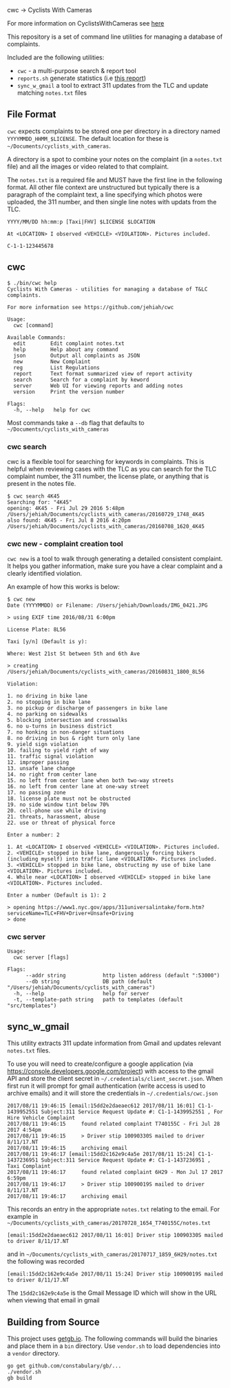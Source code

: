 cwc -> Cyclists With Cameras

For more information on CyclistsWithCameras see [here](https://github.com/jehiah/safe_streets/blob/master/cyclists_with_cameras.md)

This repository is a set of command line utilities for managing a database of complaints. 

Included are the following utilities:

* `cwc` - a multi-purpose search & report tool
* `reports.sh` generate statistics (i.e [this report](https://on.jehiah.cz/29J6lIX))
* `sync_w_gmail` a tool to extract 311 updates from the TLC and update matching `notes.txt` files

## File Format

`cwc` expects complaints to be stored one per directory in a directory named `YYYYMMDD_HHMM_$LICENSE`. The default location for these is `~/Documents/cyclists_with_cameras`.

A directory is a spot to combine your notes on the complaint (in a `notes.txt` file) and all the images or video related to that complaint. 

The `notes.txt` is a required file and MUST have the first line in the following format. All other file context are unstructured but typically there is a paragraph of the complaint text, a line specifying which photos were uploaded, the 311 number, and then single line notes with updats from the TLC.

```
YYYY/MM/DD hh:mm:p [Taxi|FHV] $LICENSE $LOCATION

At <LOCATION> I observed <VEHICLE> <VIOLATION>. Pictures included.
  
C-1-1-123445678
```

## cwc

```
$ ./bin/cwc help
Cyclists With Cameras - utilities for managing a database of T&LC complaints.

For more information see https://github.com/jehiah/cwc

Usage:
  cwc [command]

Available Commands:
  edit        Edit complaint notes.txt
  help        Help about any command
  json        Output all complaints as JSON
  new         New Complaint
  reg         List Regulations
  report      Text format summarized view of report activity
  search      Search for a complaint by keword
  server      Web UI for viewing reports and adding notes
  version     Print the version number

Flags:
  -h, --help   help for cwc
```

Most commands take a  `--db` flag that defaults to `~/Documents/cyclists_with_cameras`


### cwc search

cwc is a flexible tool for searching for keywords in complaints. This is helpful when reviewing cases with the TLC as you can search for the TLC complaint number, the 311 number, the license plate, or anything that is present in the notes file.

```
$ cwc search 4K45
Searching for: "4K45"
opening: 4K45 - Fri Jul 29 2016 5:48pm /Users/jehiah/Documents/cyclists_with_cameras/20160729_1748_4K45
also found: 4K45 - Fri Jul 8 2016 4:20pm /Users/jehiah/Documents/cyclists_with_cameras/20160708_1620_4K45
```

### cwc new - complaint creation tool

`cwc new` is a tool to walk through generating a detailed consistent complaint. It helps you gather information, make sure you have a clear complaint and a clearly identified violation.

An example of how this works is below:

```
$ cwc new
Date (YYYYMMDD) or Filename: /Users/jehiah/Downloads/IMG_0421.JPG 

> using EXIF time 2016/08/31 6:00pm

License Plate: 8L56

Taxi [y/n] (Default is y): 

Where: West 21st St between 5th and 6th Ave

> creating /Users/jehiah/Documents/cyclists_with_cameras/20160831_1800_8L56

Violation: 

1. no driving in bike lane
2. no stopping in bike lane
3. no pickup or discharge of passengers in bike lane
4. no parking on sidewalks
5. blocking intersection and crosswalks
6. no u-turns in business district
7. no honking in non-danger situations
8. no driving in bus & right turn only lane
9. yield sign violation
10. failing to yield right of way
11. traffic signal violation
12. improper passing
13. unsafe lane change
14. no right from center lane
15. no left from center lane when both two-way streets
16. no left from center lane at one-way street
17. no passing zone
18. license plate must not be obstructed
19. no side window tint below 70%
20. cell-phone use while driving
21. threats, harassment, abuse
22. use or threat of physical force

Enter a number: 2

1. At <LOCATION> I observed <VEHICLE> <VIOLATION>. Pictures included.
2. <VEHICLE> stopped in bike lane, dangerously forcing bikers (including myself) into traffic lane <VIOLATION>. Pictures included.
3. <VEHICLE> stopped in bike lane, obstructing my use of bike lane <VIOLATION>. Pictures included.
4. While near <LOCATION> I observed <VEHICLE> stopped in bike lane <VIOLATION>. Pictures included.

Enter a number (Default is 1): 2

> opening https://www1.nyc.gov/apps/311universalintake/form.htm?serviceName=TLC+FHV+Driver+Unsafe+Driving
> done
```

### cwc server

```
Usage:
  cwc server [flags]

Flags:
      --addr string            http listen address (default ":53000")
      --db string              DB path (default "/Users/jehiah/Documents/cyclists_with_cameras")
  -h, --help                   help for server
  -t, --template-path string   path to templates (default "src/templates")
```


## sync_w_gmail

This utility extracts 311 update information from Gmail and updates relevant `notes.txt` files.

To use you will need to create/configure a google application (via https://console.developers.google.com/project) with access to the gmail API and store the client secret in `~/.credentials/client_secret.json`. When first run it will prompt for gmail authentication (write access is used to archive emails) and it will store the credentials in `~/.credentials/cwc.json`

```
2017/08/11 19:46:15 [email:15dd2e2daeaec612 2017/08/11 16:01] C1-1-1439952551 Subject:311 Service Request Update #: C1-1-1439952551 , For Hire Vehicle Complaint
2017/08/11 19:46:15 	found related complaint T740155C - Fri Jul 28 2017 4:54pm
2017/08/11 19:46:15 	> Driver stip 10090330S mailed to driver 8/11/17.NT
2017/08/11 19:46:15 	archiving email
2017/08/11 19:46:17 [email:15dd2c162e9c4a5e 2017/08/11 15:24] C1-1-1437236951 Subject:311 Service Request Update #: C1-1-1437236951 , Taxi Complaint
2017/08/11 19:46:17 	found related complaint 6H29 - Mon Jul 17 2017 6:59pm
2017/08/11 19:46:17 	> Driver stip 10090019S mailed to driver 8/11/17.NT
2017/08/11 19:46:17 	archiving email
```

This records an entry in the appropriate `notes.txt` relating to the email. For example in `~/Documents/cyclists_with_cameras/20170728_1654_T740155C/notes.txt`

```
[email:15dd2e2daeaec612 2017/08/11 16:01] Driver stip 10090330S mailed to driver 8/11/17.NT
```

and in `~/Documents/cyclists_with_cameras/20170717_1859_6H29/notes.txt` the following was recorded

```
[email:15dd2c162e9c4a5e 2017/08/11 15:24] Driver stip 10090019S mailed to driver 8/11/17.NT
```

The `15dd2c162e9c4a5e` is the Gmail Message ID which will show in the URL when viewing that email in gmail

## Building from Source

This project uses [getgb.io](https://getgb.io/). The following commands will build the binaries and place them in a `bin` directory. Use `vendor.sh` to load dependencies into a `vendor` directory.

```
go get github.com/constabulary/gb/...
./vendor.sh
gb build
```